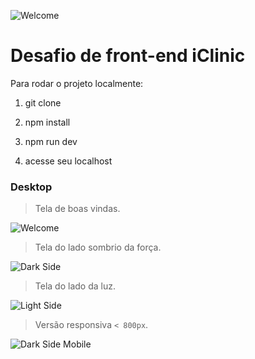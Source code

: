 ![Welcome](logo-small.png?raw=true "Bem vindo!")
# Desafio de front-end iClinic

Para rodar o projeto localmente:

1) git clone

2) npm install

3) npm run dev

4) acesse seu localhost


### Desktop

> Tela de boas vindas.

![Welcome](/master/src/assets/images/home-desktop.png?raw=true "Bem vindo!")

> Tela do lado sombrio da força.

![Dark Side](dark-side.png?raw=true "Dark side")

> Tela do lado da luz.

![Light Side](light-side.png?raw=true "Light side")

>  Versão responsiva `< 800px`.

![Dark Side Mobile](dark-side-mobile.png?raw=true "Dark side mobile")
